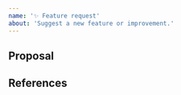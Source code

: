 ```yaml
---
name: '✨ Feature request'
about: 'Suggest a new feature or improvement.'
---
```


<!--
⚠ Please read our FAQ before proceeding:

https://github.com/yzhang-gh/vscode-markdown/blob/master/README.md#faq
https://lemmingh.github.io/vscode-markdown-docs/decisions/markdown-syntax-and-flavors.html
-->

## Proposal
<!-- A clear and concise description of your idea. -->

## References
<!-- (Optional) -->
